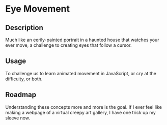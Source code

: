 # Eye Movement

## Description <BR>
Much like an eerily-painted portrait in a haunted house that watches your ever move, a challenge to creating eyes that follow a cursor.

## Usage<BR>
To challenge us to learn animated movement in JavaScript, or cry at the difficulty, or both.

## Roadmap<BR>
Understanding these concepts more and more is the goal. If I ever feel like making a webpage of a virtual creepy art gallery, I have one trick up my sleeve now.
